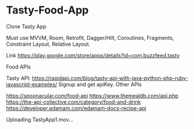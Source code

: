 # Tasty-Food-App

Clone Tasty App

Must use MVVM, Room, Retrofit, Dagger/Hilt, Coroutines, Fragments, Constraint Layout, Relative Layout.

Link https://play.google.com/store/apps/details?id=com.buzzfeed.tasty

Food APIs

Tasty API: https://rapidapi.com/blog/tasty-api-with-java-python-php-ruby-javascript-examples/ Signup and get apiKey.
Other APIs

https://spoonacular.com/food-api
https://www.themealdb.com/api.php
https://the-api-collective.com/category/food-and-drink
https://developer.edamam.com/edamam-docs-recipe-api



Uploading TastyApp1.mov…

